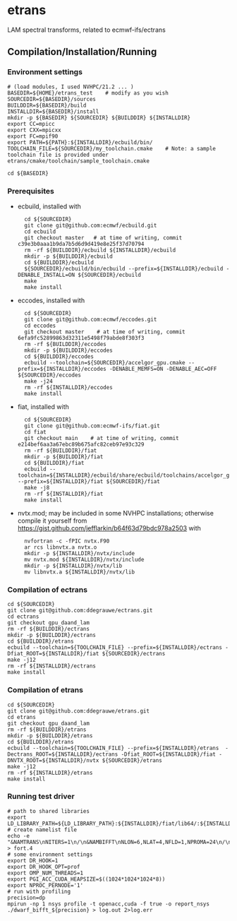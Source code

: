 # etrans
LAM spectral transforms, related to ecmwf-ifs/ectrans

## Compilation/Installation/Running

### Environment settings

    # (load modules, I used NVHPC/21.2 ... )
    BASEDIR=${HOME}/etrans_test    # modify as you wish
    SOURCEDIR=${BASEDIR}/sources
    BUILDDIR=${BASEDIR}/build
    INSTALLDIR=${BASEDIR}/install
    mkdir -p ${BASEDIR} ${SOURCEDIR} ${BUILDDIR} ${INSTALLDIR}
    export CC=mpicc
    export CXX=mpicxx
    export FC=mpif90
    export PATH=${PATH}:${INSTALLDIR}/ecbuild/bin/
    TOOLCHAIN_FILE=${SOURCEDIR}/my_toolchain.cmake    # Note: a sample toolchain file is provided under etrans/cmake/toolchain/sample_toolchain.cmake
    
    cd ${BASEDIR}

### Prerequisites

* ecbuild, installed with

        cd ${SOURCEDIR}
        git clone git@github.com:ecmwf/ecbuild.git
        cd ecbuild
        git checkout master   # at time of writing, commit c39e3b0aaa1b9da7b5d6d9d419e8e25f37d70794
        rm -rf ${BUILDDIR}/ecbuild ${INSTALLDIR}/ecbuild
        mkdir -p ${BUILDDIR}/ecbuild
        cd ${BUILDDIR}/ecbuild
        ${SOURCEDIR}/ecbuild/bin/ecbuild --prefix=${INSTALLDIR}/ecbuild -DENABLE_INSTALL=ON ${SOURCEDIR}/ecbuild 
        make
        make install
    
* eccodes, installed with

        cd ${SOURCEDIR}
        git clone git@github.com:ecmwf/eccodes.git
        cd eccodes
        git checkout master    # at time of writing, commit 6efa9fc52899863d32311e5498f79abde8f303f3
        rm -rf ${BUILDDIR}/eccodes
        mkdir -p ${BUILDDIR}/eccodes
        cd ${BUILDDIR}/eccodes
        ecbuild --toolchain=${SOURCEDIR}/accelgor_gpu.cmake --prefix=${INSTALLDIR}/eccodes -DENABLE_MEMFS=ON -DENABLE_AEC=OFF ${SOURCEDIR}/eccodes
        make -j24
        rm -rf ${INSTALLDIR}/eccodes
        make install


* fiat, installed with

        cd ${SOURCEDIR}
        git clone git@github.com:ecmwf-ifs/fiat.git
        cd fiat
        git checkout main    # at time of writing, commit e214bef6aa3a67ebc89b675afc82ceb97e93c329
        rm -rf ${BUILDDIR}/fiat
        mkdir -p ${BUILDDIR}/fiat
        cd ${BUILDDIR}/fiat
        ecbuild --toolchain=${INSTALLDIR}/ecbuild/share/ecbuild/toolchains/accelgor_gpu.cmake --prefix=${INSTALLDIR}/fiat ${SOURCEDIR}/fiat
        make -j8
        rm -rf ${INSTALLDIR}/fiat
        make install


* nvtx.mod; may be included in some NVHPC installations; otherwise compile it yourself from https://gist.github.com/jefflarkin/b64f63d79bdc978a2503 with

        nvfortran -c -fPIC nvtx.F90
        ar rcs libnvtx.a nvtx.o
        mkdir -p ${INSTALLDIR}/nvtx/include
        mv nvtx.mod ${INSTALLDIR}/nvtx/include
        mkdir -p ${INSTALLDIR}/nvtx/lib
        mv libnvtx.a ${INSTALLDIR}/nvtx/lib


### Compilation of ectrans

    cd ${SOURCEDIR}
    git clone git@github.com:ddegrauwe/ectrans.git
    cd ectrans
    git checkout gpu_daand_lam
    rm -rf ${BUILDDIR}/ectrans
    mkdir -p ${BUILDDIR}/ectrans
    cd ${BUILDDIR}/etrans
    ecbuild --toolchain=${TOOLCHAIN_FILE} --prefix=${INSTALLDIR}/ectrans -Dfiat_ROOT=${INSTALLDIR}/fiat ${SOURCEDIR}/ectrans
    make -j12
    rm -rf ${INSTALLDIR}/ectrans
    make install


### Compilation of etrans

    cd ${SOURCEDIR}
    git clone git@github.com:ddegrauwe/etrans.git
    cd etrans
    git checkout gpu_daand_lam
    rm -rf ${BUILDDIR}/etrans
    mkdir -p ${BUILDDIR}/etrans
    cd ${BUILDDIR}/etrans
    ecbuild --toolchain=${TOOLCHAIN_FILE} --prefix=${INSTALLDIR}/etrans  -Dectrans_ROOT=${INSTALLDIR}/ectrans -Dfiat_ROOT=${INSTALLDIR}/fiat -DNVTX_ROOT=${INSTALLDIR}/nvtx ${SOURCEDIR}/etrans
    make -j12
    rm -rf ${INSTALLDIR}/etrans
    make install

### Running test driver

    # path to shared libraries
    export LD_LIBRARY_PATH=${LD_LIBRARY_PATH}:${INSTALLDIR}/fiat/lib64/:${INSTALLDIR}/ectrans/lib64/:${INSTALLDIR}/etrans/lib64/
    # create namelist file
    echo -e "&NAMTRANS\nNITERS=1\n/\n&NAMBIFFT\nNLON=6,NLAT=4,NFLD=1,NPROMA=24\n/\n&NAMCT0\n/\n" > fort.4
    # some environment settings
    export DR_HOOK=1
    export DR_HOOK_OPT=prof
    export OMP_NUM_THREADS=1
    export PGI_ACC_CUDA_HEAPSIZE=$((1024*1024*1024*8))
    export NPROC_PERNODE='1'
    # run with profiling
    precision=dp
    mpirun -np 1 nsys profile -t openacc,cuda -f true -o report_nsys ./dwarf_bifft_${precision} > log.out 2>log.err
    
    

